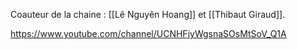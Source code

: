 Coauteur de la chaine : [[Lê Nguyên Hoang]] et [[Thibaut Giraud]].

https://www.youtube.com/channel/UCNHFiyWgsnaSOsMtSoV_Q1A